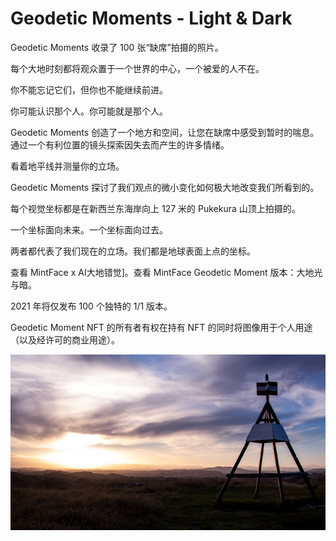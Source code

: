 # Geodetic Moments - Light & Dark

Geodetic Moments 收录了 100 张“缺席”拍摄的照片。

每个大地时刻都将观众置于一个世界的中心，一个被爱的人不在。

你不能忘记它们，但你也不能继续前进。

你可能认识那个人。你可能就是那个人。

Geodetic Moments 创造了一个地方和空间，让您在缺席中感受到暂时的喘息。通过一个有利位置的镜头探索因失去而产生的许多情绪。

看着地平线并测量你的立场。

Geodetic Moments 探讨了我们观点的微小变化如何极大地改变我们所看到的。

每个视觉坐标都是在新西兰东海岸向上 127 米的 Pukekura 山顶上拍摄的。

一个坐标面向未来。一个坐标面向过去。

两者都代表了我们现在的立场。我们都是地球表面上点的坐标。

查看 MintFace x AI大地错觉]。查看 MintFace Geodetic Moment 版本：大地光与暗。

2021 年将仅发布 100 个独特的 1/1 版本。

Geodetic Moment NFT 的所有者有权在持有 NFT 的同时将图像用于个人用途（以及经许可的商业用途）。

![nft](1661540491779.png)
